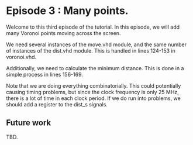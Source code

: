 # Episode 3 : Many points.

Welcome to this third episode of the tutorial. In this episode, we will add
many Voronoi points moving across the screen.

We need several instances of the move.vhd module, and the same number of
instances of the dist.vhd module. This is handled in lines 124-153 in
voronoi.vhd.

Additionally, we need to calculate the minimum distance.  This is done in a
simple process in lines 156-169.

Note that we are doing everything combinatorially. This could potentially
causing timing problems, but since the clock frequency is only 25 MHz, there is
a lot of time in each clock period. If we do run into problems, we should add a
register to the dist\_s signals.

## Future work
TBD.
